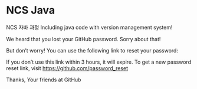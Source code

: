 # NCS  Java
NCS 자바 과정
Including java code with version management system! 


We heard that you lost your GitHub password. Sorry about that!

But don’t worry! You can use the following link to reset your password:

If you don’t use this link within 3 hours, it will expire. To get a new password reset link, visit https://github.com/password_reset

Thanks,
Your friends at GitHub
